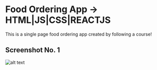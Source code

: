 # Food Ordering App -> HTML|JS|CSS|REACTJS
This is a single page food ordering app created by following a course!

## Screenshot No. 1
![alt text](https://github.com/enangit/food-ordering-app/blob/main/src/assets/food-orderingapp.png)
